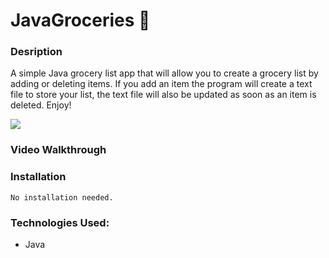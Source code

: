 # JavaGroceries 🍎

### Desription

A simple Java grocery list app that will allow you to create a grocery list by adding or deleting items.  If you add an item the program will create a text file to store your list, the text file will also be updated as soon as an item is deleted.  Enjoy!


![](assets/gif.gif)
 
  
### Video Walkthrough
    


### Installation
```
No installation needed. 
```

### Technologies Used:
 - Java
 
